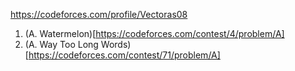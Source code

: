 https://codeforces.com/profile/Vectoras08

1. (A. Watermelon)[https://codeforces.com/contest/4/problem/A]
2. (A. Way Too Long Words)[https://codeforces.com/contest/71/problem/A]
